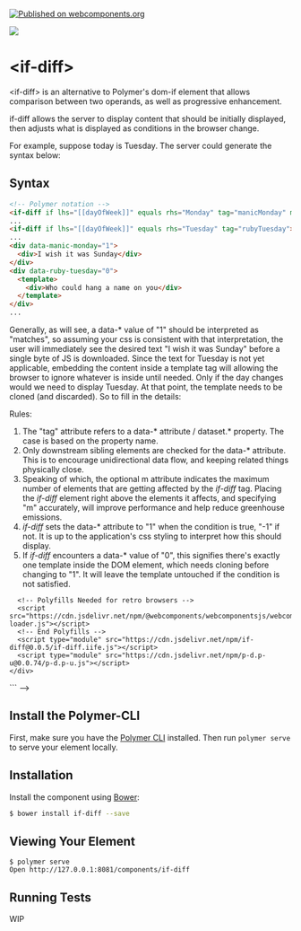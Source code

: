 [![Published on webcomponents.org](https://img.shields.io/badge/webcomponents.org-published-blue.svg)](https://www.webcomponents.org/element/if-diff)

<a href="https://nodei.co/npm/if-diff/"><img src="https://nodei.co/npm/if-diff.png"></a>

# \<if-diff\>

\<if-diff\> is an alternative to Polymer's dom-if element that allows comparison between two operands, as well as progressive enhancement.

if-diff allows the server to display content that should be initially displayed, then adjusts what is displayed as conditions in the browser change.

For example, suppose today is Tuesday.  The server could generate the syntax below:

## Syntax


```html
<!-- Polymer notation -->
<if-diff if lhs="[[dayOfWeek]]" equals rhs="Monday" tag="manicMonday" m="1"></if-diff>
...
<if-diff if lhs="[[dayOfWeek]]" equals rhs="Tuesday" tag="rubyTuesday"></if-diff>
...
<div data-manic-monday="1">
  <div>I wish it was Sunday</div>
</div>
<div data-ruby-tuesday="0">
  <template>
    <div>Who could hang a name on you</div>
  </template>
</div>
...
```

Generally, as will see, a data-* value of "1" should be interpreted as "matches", so assuming your css is consistent with that interpretation, the user will immediately see the desired text "I wish it was Sunday" before a single byte of JS is downloaded.  Since the text for Tuesday is not yet applicable, embedding the content inside a template tag will allowing the browser to ignore whatever is inside until needed.  Only if the day changes would we need to display Tuesday.  At that point, the template needs to be cloned (and discarded).  So to fill in the details:

Rules: 

1.  The "tag" attribute refers to a data-* attribute / dataset.* property.  The case is based on the property name.
2.  Only downstream sibling elements are checked for the data-* attribute.  This is to encourage unidirectional data flow, and keeping related things physically close.
3.  Speaking of which, the optional  m attribute indicates the maximum number of elements that are getting affected by the *if-diff* tag.  Placing the *if-diff* element right above the elements it affects, and specifying "m" accurately, will improve performance and help reduce greenhouse emissions.
4.  *if-diff* sets the data-* attribute to "1" when the condition is true, "-1" if not.  It is up to the application's css styling to interpret how this should display.
5.  If *if-diff* encounters a data-* value of "0", this signifies there's exactly one template inside the DOM element, which needs cloning before changing to "1".  It will leave the template untouched if the condition is not satisfied.


<!--
```
<custom-element-demo>
  <template>
      <div>
      <style>
        [data-equals="-1"]{
          display: none;
        }
        [data-not-equals="-1"]{
          display: none;
        }
      </style>
      <h3>Basic if-diff demo.</h3>
      <div> 
        Type in the text boxes, and see what happens when value in the left textbox matches or doesn't match the right textbox.
      </div>
      LHS: <input type="textbox"> 
      <p-d on="input" to="if-diff{lhs}" m="2"></p-d>
      RHS: <input type="textbox">
      <p-d on="input" to="if-diff{rhs}" m="2"></p-d>
      <if-diff if  equals tag="equals"></if-diff>
      <p-d on="value-changed" to="[data-lhs-equals-rhs]{innerText}"></p-d>
      <div data-equals="0">
          <template>
            <div>LHS == RHS</div>
          </template>
      </div>

      <if-diff if not_equals tag="notEquals"></if-diff>
      <p-d on="value-changed" to="[data-lhs-not-equals-rhs]{innerText}"></p-d>
      <div data-not-equals="0">
          <template>
              <div>LHS != RHS</div>
          </template>       
      </div>

      

      LHS Equals RHS: <span data-lhs-equals-rhs></span><br>
      LHS Doesn't equal RHS: <span data-lhs-not-equals-rhs></span>
      <!-- ========================  Script Refs ========================== -->
      <!-- Polyfills Needed for retro browsers -->
      <script src="https://cdn.jsdelivr.net/npm/@webcomponents/webcomponentsjs/webcomponents-loader.js"></script>
      <!-- End Polyfills -->
      <script type="module" src="https://cdn.jsdelivr.net/npm/if-diff@0.0.5/if-diff.iife.js"></script>
      <script type="module" src="https://cdn.jsdelivr.net/npm/p-d.p-u@0.0.74/p-d.p-u.js"></script>
    </div>
  </template>
</custom-element-demo>
```
-->  


## Install the Polymer-CLI

First, make sure you have the [Polymer CLI](https://www.npmjs.com/package/polymer-cli) installed. Then run `polymer serve` to serve your element locally.

## Installation

Install the component using [Bower](http://bower.io/):
```sh
$ bower install if-diff --save
```

## Viewing Your Element

```
$ polymer serve
Open http://127.0.0.1:8081/components/if-diff
```

## Running Tests

WIP
